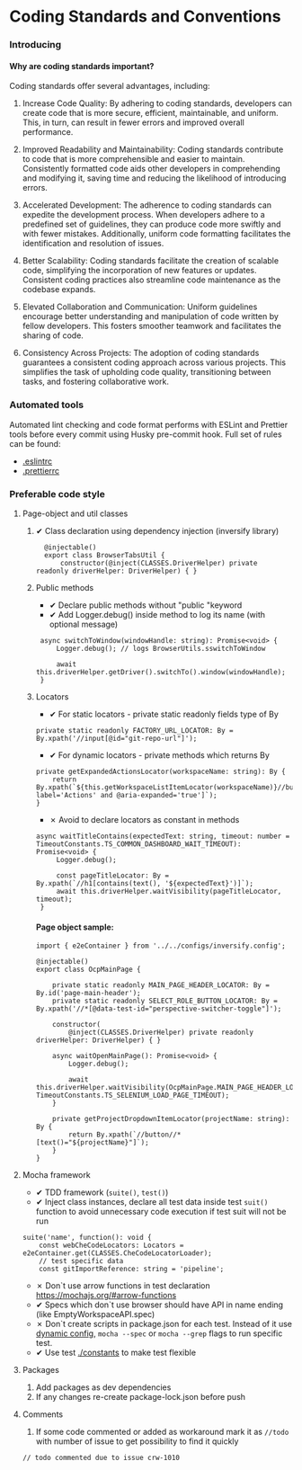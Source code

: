 # Coding Standards and Conventions

### Introducing

#### Why are coding standards important?

Coding standards offer several advantages, including:

1. Increase Code Quality: By adhering to coding standards, developers can create code that is more secure, efficient, maintainable, and uniform. This, in turn, can result in fewer errors and improved overall performance.

2. Improved Readability and Maintainability: Coding standards contribute to code that is more comprehensible and easier to maintain. Consistently formatted code aids other developers in comprehending and modifying it, saving time and reducing the likelihood of introducing errors.

3. Accelerated Development: The adherence to coding standards can expedite the development process. When developers adhere to a predefined set of guidelines, they can produce code more swiftly and with fewer mistakes. Additionally, uniform code formatting facilitates the identification and resolution of issues.

4. Better Scalability: Coding standards facilitate the creation of scalable code, simplifying the incorporation of new features or updates. Consistent coding practices also streamline code maintenance as the codebase expands.

5. Elevated Collaboration and Communication: Uniform guidelines encourage better understanding and manipulation of code written by fellow developers. This fosters smoother teamwork and facilitates the sharing of code.

6. Consistency Across Projects: The adoption of coding standards guarantees a consistent coding approach across various projects. This simplifies the task of upholding code quality, transitioning between tasks, and fostering collaborative work.

### Automated tools

Automated lint checking and code format performs with ESLint and Prettier tools before every commit using Husky pre-commit hook. Full set of rules can be found:

- [.eslintrc](.eslintrc.js)
- [.prettierrc](.prettierrc.json)

### Preferable code style

1. Page-object and util classes
    1. ✔ Class declaration using dependency injection (inversify library)

        ```
          @injectable()
          export class BrowserTabsUtil {
              constructor(@inject(CLASSES.DriverHelper) private readonly driverHelper: DriverHelper) { }
        ```

    2. Public methods
        - ✔ Declare public methods without "public "keyword
        - ✔ Add Logger.debug() inside method to log its name (with optional message)

        ```
         async switchToWindow(windowHandle: string): Promise<void> {
             Logger.debug(); // logs BrowserUtils.sswitchToWindow

             await this.driverHelper.getDriver().switchTo().window(windowHandle);
         }
        ```

    3. Locators
        - ✔ For static locators - private static readonly fields type of By

        ```
        private static readonly FACTORY_URL_LOCATOR: By = By.xpath('//input[@id="git-repo-url"]');
        ```

        - ✔ For dynamic locators - private methods which returns By

        ```
        private getExpandedActionsLocator(workspaceName: string): By {
            return By.xpath(`${this.getWorkspaceListItemLocator(workspaceName)}//button[@aria-label='Actions' and @aria-expanded='true']`);
        }
        ```

        - ✗ Avoid to declare locators as constant in methods

        ```
        async waitTitleContains(expectedText: string, timeout: number = TimeoutConstants.TS_COMMON_DASHBOARD_WAIT_TIMEOUT): Promise<void> {
             Logger.debug();

             const pageTitleLocator: By = By.xpath(`//h1[contains(text(), '${expectedText}')]`);
             await this.driverHelper.waitVisibility(pageTitleLocator, timeout);
         }
        ```

        #### Page object sample:

        ```
        import { e2eContainer } from '../../configs/inversify.config';

        @injectable()
        export class OcpMainPage {

            private static readonly MAIN_PAGE_HEADER_LOCATOR: By = By.id('page-main-header');
            private static readonly SELECT_ROLE_BUTTON_LOCATOR: By = By.xpath('//*[@data-test-id="perspective-switcher-toggle"]');

            constructor(
                @inject(CLASSES.DriverHelper) private readonly driverHelper: DriverHelper) { }

            async waitOpenMainPage(): Promise<void> {
                Logger.debug();

                await this.driverHelper.waitVisibility(OcpMainPage.MAIN_PAGE_HEADER_LOCATOR, TimeoutConstants.TS_SELENIUM_LOAD_PAGE_TIMEOUT);
            }

            private getProjectDropdownItemLocator(projectName: string): By {
                return By.xpath(`//button//*[text()="${projectName}"]`);
            }
        }

        ```

2. Mocha framework
    - ✔ TDD framework (`suite()`, `test()`)
    - ✔ Inject class instances, declare all test data inside test `suit()` function to avoid unnecessary code execution if test suit will not be run

    ```
    suite('name', function(): void {
        const webCheCodeLocators: Locators = e2eContainer.get(CLASSES.CheCodeLocatorLoader);
        // test specific data
        const gitImportReference: string = 'pipeline';
    ```

    - ✗ Don`t use arrow functions in test declaration https://mochajs.org/#arrow-functions
    - ✔ Specs which don`t use browser should have API in name ending (like EmptyWorkspaceAPI.spec)
    - ✗ Don\`t create scripts in package.json for each test. Instead of it use [dynamic config](configs/mocharc.ts), `mocha --spec` or `mocha --grep` flags to run specific test.
    - ✔ Use test [./constants](constants) to make test flexible

3. Packages
    1. Add packages as dev dependencies
    2. If any changes re-create package-lock.json before push

4. Comments
    1. If some code commented or added as workaround mark it as `//todo` with number of issue to get possibility to find it quickly
    ```
    // todo commented due to issue crw-1010
    ```
